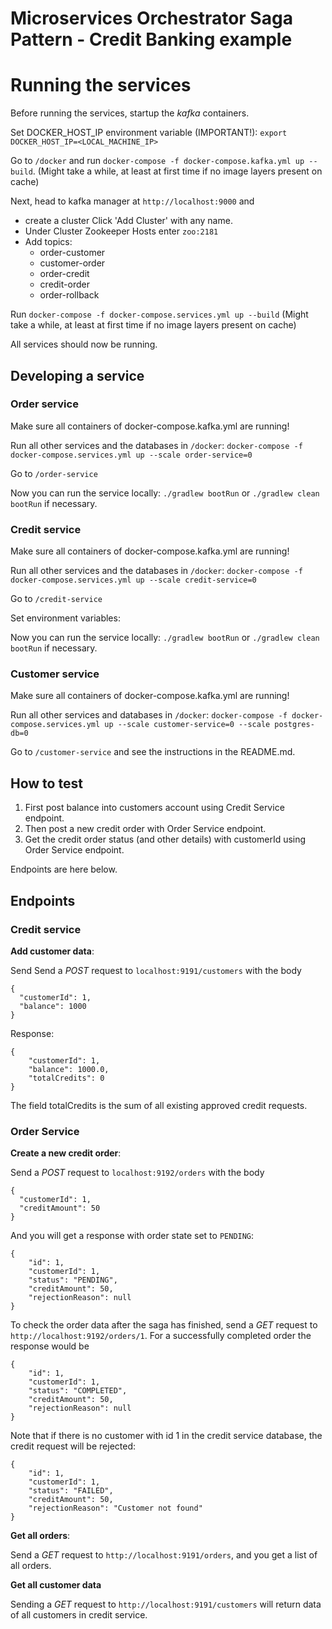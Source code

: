 # Microservices Orchestrator Saga Pattern - Credit Banking example

# Running the services

Before running the services, startup the *kafka* containers. 

Set DOCKER_HOST_IP environment variable (IMPORTANT!): `export DOCKER_HOST_IP=<LOCAL_MACHINE_IP>`

Go to `/docker` and run `docker-compose -f docker-compose.kafka.yml up --build`. (Might take a while, at least at first time if no image layers present on cache)

Next, head to kafka manager at `http://localhost:9000` and 

- create a cluster Click 'Add Cluster' with any name.
- Under Cluster Zookeeper Hosts enter `zoo:2181`
- Add topics:
  - order-customer
  - customer-order
  - order-credit
  - credit-order
  - order-rollback

Run `docker-compose -f docker-compose.services.yml up --build` (Might take a while, at least at first time if no image layers present on cache)

All services should now be running.

## Developing a service

### Order service

Make sure all containers of docker-compose.kafka.yml are running!

Run all other services and the databases in `/docker`: `docker-compose -f docker-compose.services.yml up --scale order-service=0`

Go to `/order-service`

Now you can run the service locally:  `./gradlew bootRun` or `./gradlew clean bootRun` if necessary. 

### Credit service

Make sure all containers of docker-compose.kafka.yml are running!

Run all other services and the databases in `/docker`: `docker-compose -f docker-compose.services.yml up --scale credit-service=0`

Go to `/credit-service`

Set environment variables:


Now you can run the service locally:  `./gradlew bootRun` or `./gradlew clean bootRun` if necessary. 

### Customer service

Make sure all containers of docker-compose.kafka.yml are running!

Run all other services and databases in `/docker`: `docker-compose -f docker-compose.services.yml up --scale customer-service=0 --scale postgres-db=0`

Go to `/customer-service` and see the instructions in the README.md.

## How to test

1. First post balance into customers account using Credit Service endpoint.
2. Then post a new credit order with Order Service endpoint.
3. Get the credit order status (and other details) with customerId using Order Service endpoint.

Endpoints are here below.

## Endpoints 

### Credit service

**Add customer data**:

Send Send a *POST* request to `localhost:9191/customers` with the body 

```
{
  "customerId": 1,
  "balance": 1000
}
```
Response:

```
{
    "customerId": 1,
    "balance": 1000.0,
    "totalCredits": 0
}
```
The field totalCredits is the sum of all existing approved credit requests.

### Order Service

**Create a new credit order**:

Send a *POST* request to `localhost:9192/orders` with the body 

```
{
  "customerId": 1,
  "creditAmount": 50
}
```

And you will get a response with order state set to `PENDING`:

```
{
    "id": 1,
    "customerId": 1,
    "status": "PENDING",
    "creditAmount": 50,
    "rejectionReason": null
}
```

To check the order data after the saga has finished, send a *GET* request to `http://localhost:9192/orders/1`. For a successfully completed order the response would be 

```
{
    "id": 1,
    "customerId": 1,
    "status": "COMPLETED",
    "creditAmount": 50,
    "rejectionReason": null
}
```

Note that if there is no customer with id 1 in the credit service database, the credit request will be rejected:


```
{
    "id": 1,
    "customerId": 1,
    "status": "FAILED",
    "creditAmount": 50,
    "rejectionReason": "Customer not found"
}
```

**Get all orders**:

Send a *GET* request to `http://localhost:9191/orders`, and you get a list of all orders.


**Get all customer data**

Sending a *GET* request to `http://localhost:9191/customers` will return data of all customers in credit service.

